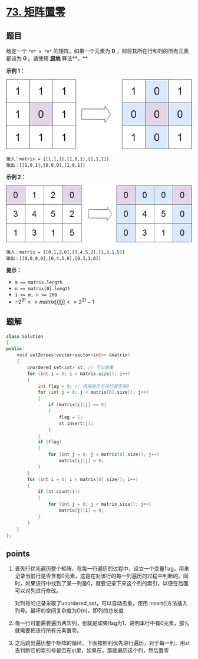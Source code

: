 # [73. 矩阵置零](https://leetcode.cn/problems/set-matrix-zeroes/)



## 题目

给定一个 `*m* x *n*` 的矩阵，如果一个元素为 **0** ，则将其所在行和列的所有元素都设为 **0** 。请使用 **[原地](http://baike.baidu.com/item/原地算法)** 算法**。**

 

**示例 1：**

![img](./assets/mat1.jpg)

```
输入：matrix = [[1,1,1],[1,0,1],[1,1,1]]
输出：[[1,0,1],[0,0,0],[1,0,1]]
```

**示例 2：**

![img](./assets/mat2.jpg)

```
输入：matrix = [[0,1,2,0],[3,4,5,2],[1,3,1,5]]
输出：[[0,0,0,0],[0,4,5,0],[0,3,1,0]]
```

 

**提示：**

- `m == matrix.length`
- `n == matrix[0].length`
- `1 <= m, n <= 200`
- $-2^{31} <= matrix[i][j] <= 2^{31} - 1$



## 题解

```cpp
class Solution
{
public:
    void setZeroes(vector<vector<int>> &matrix)
    {
        unordered_set<int> st; // 可以去重
        for (int i = 0; i < matrix.size(); i++)
        {
            int flag = 0; // 用来指示当前行是否有0
            for (int j = 0; j < matrix[0].size(); j++)
            {
                if (matrix[i][j] == 0)
                {
                    flag = 1;
                    st.insert(j);
                }
            }
            if (flag)
            {
                for (int j = 0; j < matrix[0].size(); j++)
                    matrix[i][j] = 0;
            }
        }
        for (int i = 0; i < matrix[0].size(); i++)
        {
            if (st.count(i))
            {
                for (int j = 0; j < matrix.size(); j++)
                    matrix[j][i] = 0;
            }
        }
    }
};
```



## points

1. 首先行优先遍历整个矩阵，在每一行遍历的过程中，设立一个变量flag，用来记录当前行是否含有0元素，这是在对该行的每一列遍历的过程中判断的。同时，如果该行中找到了某一列是0，就要记录下来这个列的索引，以便在后面可以对列进行修改。

   对列号的记录采取了unordered_set，可以自动去重，使用.insert()方法插入列号。最坏的空间复杂度为O(n)，即列的总长度

2. 每一行可能需要遍历两次列，也就是如果flag为1，说明本行中有0元素，那么就需要把该行所有元素置零。

3. 之后跳出遍历整个矩阵的循环。下面按照列优先进行遍历，对于每一列，用st去判断它的索引号是否在st里，如果在，那就遍历这个列，然后置零